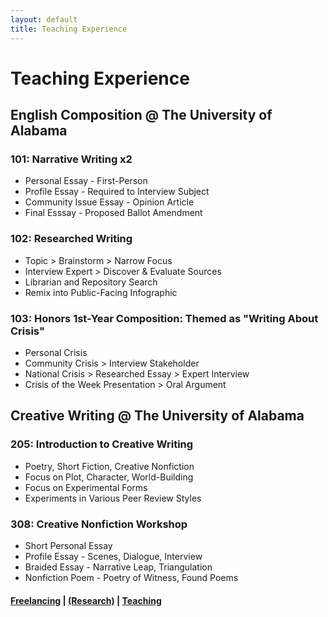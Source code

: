 ```yaml
---
layout: default
title: Teaching Experience
---
```


# Teaching Experience 

## English Composition @ The University of Alabama
### 101: Narrative Writing x2 
- Personal Essay - First-Person
- Profile Essay - Required to Interview Subject
- Community Issue Essay - Opinion Article 
- Final Esssay - Proposed Ballot Amendment

### 102: Researched Writing
- Topic > Brainstorm > Narrow Focus
- Interview Expert > Discover & Evaluate Sources
- Librarian and Repository Search
- Remix into Public-Facing Infographic 

### 103: Honors 1st-Year Composition: Themed as "Writing About Crisis"
- Personal Crisis
- Community Crisis > Interview Stakeholder
- National Crisis > Researched Essay > Expert Interview
- Crisis of the Week Presentation > Oral Argument

## Creative Writing @ The University of Alabama
### 205: Introduction to Creative Writing 
- Poetry, Short Fiction, Creative Nonfiction
- Focus on Plot, Character, World-Building
- Focus on Experimental Forms
- Experiments in Various Peer Review Styles

### 308: Creative Nonfiction Workshop 
- Short Personal Essay
- Profile Essay - Scenes, Dialogue, Interview
- Braided Essay - Narrative Leap, Triangulation
- Nonfiction Poem - Poetry of Witness, Found Poems


#### [Freelancing](freelance/index.md) | [(Research)](projects/index.md) | [Teaching](teaching/index.md)
